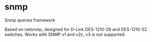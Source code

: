 # snmp
Snmp queries framework

Based on netsnmp, designed for D-Link DES-1210-28 and DES-1210-52 switches. Works with SNMP v1 and v2c, v3 is not supported.
